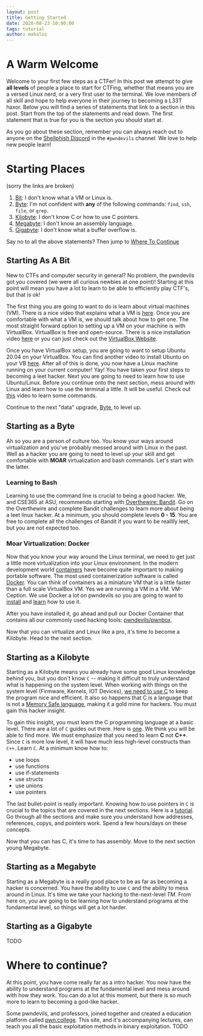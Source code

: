 ```yaml
---
layout: post
title: Getting Started
date: 2020-08-23 10:00:00
tags: tutorial
author: mahaloz
---
```


# A Warm Welcome
Welcome to your first few steps as a CTFer! In this post we attempt to give **all levels** of people a place to start for CTFing, whether that means you are a versed Linux nerd, or a very first user to the terminal. We love members of all skill and hope to help everyone in their journey to becoming a L33T haxor. Below you will find a series of statements that link to a section in this post. Start from the top of the statements and read down. The first statement that is true for you is the section you should start at.

As you go about these section, remember you can always reach out to anyone on the [Shellphish Discord](https://discord.gg/MeMcTvj) in the `#pwndevils` channel. We love to help new people learn!

# Starting Places
(sorry the links are broken)
1. [Bit](#starting-as-a-bit): I don't know what a VM or Linux is.
2. [Byte](#starting-as-a-byte): I'm not confident with **any** of the following commands: `find`, `ssh`, `file`, or `grep`.
3. [Kilobyte](#starting-as-a-kilobyte): I don't know C or how to use C pointers.
4. [Megabyte](#starting-as-a-megabyte): I don't know an assembly language. 
5. [Gigabyte](#starting-as-a-gigabyte): I don't know what a buffer overflow is.    

Say no to all the above statements? Then jump to [Where To Continue](#where-to-continue)

## Starting As A Bit ##
New to CTFs and computer security in general? No problem, the pwndevils got you covered (we were all curious newbies at one point)! Starting at this point will mean you have a lot to learn to be able to efficiently play CTF's, but that is ok!

The first thing you are going to want to do is learn about virtual machines (VM). There is a nice video that explains what a VM is [here](https://www.youtube.com/watch?v=yIVXjl4SwVo). Once you are comfortable with what a VM is, we should talk about how to get one. The most straight forward option to setting up a VM on your machine is with VirtualBox. VirtualBox is free and open-source. There is a nice installation video [here](https://www.youtube.com/watch?v=8mns5yqMfZk) or you can just check out the [VirtualBox Website](https://www.virtualbox.org/wiki/Downloads).

Once you have VirtualBox setup, you are going to want to setup Ubuntu 20.04 on your VirtualBox. You can find another video to install Ubuntu on your VB [here](https://www.youtube.com/watch?v=x5MhydijWmc). After all of this is done, you now have a Linux machine running on your current computer! Yay! You have taken your first steps to becoming a leet hacker. Next you are going to need to learn how to use Ubuntu/Linux. Before you continue onto the next section, mess around with Linux and learn how to use the terminal a little. It will be useful. Check out [this](https://www.youtube.com/watch?v=IVquJh3DXUA) video to learn some commands. 

Continue to the next "data" upgrade, [Byte](#starting-as-a-byte), to level up. 

## Starting as a Byte ##
Ah so you are a person of culture too. You know your ways around virtualization and you've probably messed around with Linux in the past. Well as a hacker you are going to need to level up your skill and get comfortable with **MOAR** virtualization and bash commands. Let's start with the latter.

### Learning to Bash ###
Learning to use the command line is crucial to being a good hacker. We, and CSE365 at ASU, recommends starting with [Overthewire: Bandit](https://overthewire.org/wargames/bandit/). Go on the Overthewire and complete Bandit challenges to learn more about being a leet linux hacker. At a minimum, you should complete levels **0 - 15**. You are free to complete all the challenges of Bandit if you want to be realllly leet, but you are not expected too.

### Moar Virtualization: Docker ###
Now that you know your way around the Linux terminal, we need to get just a little more virtualization into your Linux environment. In the modern development world [containers](https://www.youtube.com/watch?v=EnJ7qX9fkcU) have become quite important to making portable software. The most used containerization software is called [Docker](https://www.docker.com/). You can think of containers as a miniature VM that is a little faster than a full scale VirtualBox VM. Yes we are running a VM in a VM. VM-Ception. We use Docker a lot on pwndevils so you are going to want to [install](https://docs.docker.com/engine/install/ubuntu/) and [learn](https://docs.docker.com/get-started/) how to use it.

After you have installed it, go ahead and pull our Docker Container that contains all our commonly used hacking tools: [pwndevils/pwnbox](https://github.com/pwndevils/pwnbox).

Now that you can virtualize and Linux like a pro, it's time to become a Kilobyte. Head to the next section.

## Starting as a Kilobyte ##
Starting as a Kilobyte means you already have some good Linux knowledge behind you, but you don't know `C` -- making it difficult to truly understand what is happening on the system level. When working with things on the system level (Firmware, Kernels, IOT Devices), [we need to use C](https://www.geeksforgeeks.org/benefits-c-language-programming-languages/) to keep the program nice and efficient. It also so happens that C is a language that is not a [Memory Safe language](https://en.wikipedia.org/wiki/Memory_safety), making it a gold mine for hackers. You must gain this hacker insight.

To gain this insight, you must learn the C programming language at a basic level. There are a lot of `C` guides out there. Here is [one](https://www.tutorialspoint.com/cprogramming/c_quick_guide.htm). We think you will be able to find more. We must emphasize that you need to learn **C** not **C++**. Since `C` is more low level, it will have much less high-level constructs than `C++`. Learn `C`. At a minimum know how to:
* use loops
* use functions
* use if-statements
* use structs
* use unions
* use pointers

The last bullet-point is really important. Knowing how to use pointers in `C` is crucial to the topics that are covered in the next sections. Here is a [tutorial](https://www.tutorialspoint.com/cprogramming/c_pointers.htm). Go through all the sections and make sure you understand how addresses, references, copys, and pointers work. Spend a few hours/days on these concepts. 


Now that you can has C, it's time to has assembly. Move to the next section young Megabyte. 

## Starting as a Megabyte ##
Starting as a Megabyte is a really good place to be as far as becoming a hacker is concerned. You have the ability to use `C` and the ability to mess around in Linux. It's time we take your hacking to the-next-level *TM*. From here on, you are going to be learning how to understand programs at the fundamental level, so things will get a lot harder. 

## Starting as a Gigabyte ##
TODO

# Where to continue? #
At this point, you have come really far as a intro hacker. You now have the ability to understand programs at the fundamental level and mess around with how they work. You can do a lot at this moment, but there is so much more to learn to becoming a god-like hacker. 

Some pwndevils, and professors, joined together and created a education platform called [pwn.college](https://pwn.college/). This site, and it's accompanying lectures, can teach you all the basic exploitation methods in binary exploitation. 
TODO
